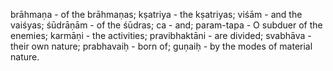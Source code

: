 brāhmaṇa - of the brāhmaṇas; kṣatriya - the kṣatriyas; viśām - and the vaiśyas; śūdrāṇām - of the śūdras; ca - and; param-tapa - O subduer of the enemies; karmāṇi - the activities; pravibhaktāni - are divided; svabhāva - their own nature; prabhavaiḥ - born of; guṇaiḥ - by the modes of material nature.